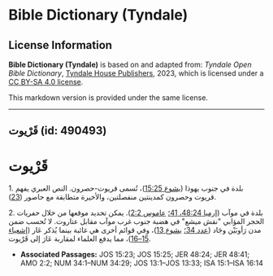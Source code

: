 # Bible Dictionary (Tyndale)

## License Information

**Bible Dictionary (Tyndale)** is based on and adapted from: _Tyndale Open Bible Dictionary_, [Tyndale House Publishers](https://tyndaleopenresources.com/), 2023, which is licensed under a [CC BY-SA 4.0 license](https://creativecommons.org/licenses/by-sa/4.0/legalcode.en).

This markdown version is provided under the same license.



--------------------------------

## قَرْيوت (id: 490493)

قَرْيوت
=======

1\. بلدة في جنوب يهوذا ([يشوع 15:25](https://ref.ly/Josh15:25))، تُسمى قريوت\-حصرون. النص العبري يفهم قريوت وحصرون كمدينتين منفصلتين، والأخيرة متطابقة مع حاصور ([23](https://ref.ly/Josh15:23)).

2\. بلدة في موآب ([إرميا 48:24، 41؛](https://ref.ly/Jer48:24,Jer48:41) [عاموس 2:2](https://ref.ly/Amos2:2)). يمكن تحديد موقعها من خلال حفريات الحجر المؤابي "نقش ميشع" في هضبة جنوب غرب موآب مقابل عتاروت. لا تُحسب ضمن مدن رَأوبَيْن وجَاد ([عدد 34؛](https://ref.ly/Num34:1-Num34:29) [يشوع 13](https://ref.ly/Josh13:1-Josh13:33))، وفي قوائم أخرى هي غائبة بينما يُذكر عَار ([إشعياء 15–16](https://ref.ly/Isa15:1-Isa16:14))، مما يدفع العلماء لمقاربة عَارَ إلى قَرْيوت.

* **Associated Passages:** JOS 15:23; JOS 15:25; JER 48:24; JER 48:41; AMO 2:2; NUM 34:1–NUM 34:29; JOS 13:1–JOS 13:33; ISA 15:1–ISA 16:14

